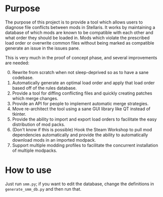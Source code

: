 # Purpose

The purpose of this project is to provide a tool which allows users to diagnose file conflicts between mods in Stellaris.
It works by maintaining a database of which mods are known to be compatible with each other and what order they should be loaded in.
Mods which violate the prescribed load order or overwrite common files without being marked as compatible generate an issue in
the issues pane.

This is very much in the proof of concept phase, and several improvements are needed:

0. Rewrite from scratch when not sleep-deprived so as to have a sane codebase.
1. Automatically generate an optimal load order and apply that load order based off of the rules database.
2. Provide a tool for diffing conflicting files and quickly creating patches which merge changes.
3. Provide an API for people to implement automatic merge strategies.
3. Move re-architect the tool using a sane GUI library like QT instead of tkinter.
4. Provide the ability to import and export load orders to facilitate the easy distribution of mod packs.
5. (Don't know if this is possible) Hook the Steam Workshop to pull mod dependencies automatically and provide the ability to automatically download mods in an imported modpack.
6. Support multiple modding profiles to facilitate the concurrent installation of multiple modpacks.

# How to use

Just run `smm.py`; if you want to edit the database, change the definitions in `generate_smm_db.py` and then run that.